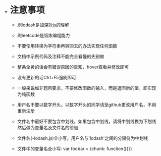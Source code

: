*   # 注意事项

      * 刷lodash是加深对js的理解
      * 刷leetcode是锻炼编程能力
      * 不要使用转换为字符串再转回去的办法实现任何函数
      * 文档中示例代码及注释不能完全看懂的先别做
      * 整条全黄的话会有错误原因的告知，hover查看并修改即可
      * 没有更新的话Ctrl+F5强刷即可
      * 一般来说如非题目要求，不要修改函数的输入，而是返回新的值，即实现为纯函数

      * 用户名不要以数字开头，以数字开头的同学请至github更改用户名，不用重新注册
      * 文件名中最好不要包含中划线，如果包含中划线，请将中划线换为下划线然后做为变量名及文件名的前缀
      * 文件名(<username>-lodash.js)全小写，用户名与'lodash'之间的分隔符为中划线
      * 文件中的变量名全小写: var foobar = {chunk: function(){}}
